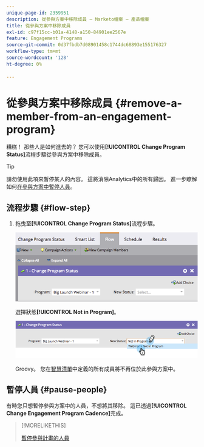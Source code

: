 ```yaml
---
unique-page-id: 2359951
description: 從參與方案中移除成員 — Marketo檔案 — 產品檔案
title: 從參與方案中移除成員
exl-id: c97f15cc-b01a-4148-a150-84901ee2567e
feature: Engagement Programs
source-git-commit: 0d37fbdb7d08901458c1744dc68893e155176327
workflow-type: tm+mt
source-wordcount: '128'
ht-degree: 0%

---
```


# 從參與方案中移除成員 {#remove-a-member-from-an-engagement-program}

糟糕！ 那些人是如何進去的？ 您可以使用&#x200B;**[!UICONTROL Change Program Status]**&#x200B;流程步驟從參與方案中移除成員。

>[!TIP]
>
>請勿使用此項來暫停某人的內容。 這將消除Analytics中的所有歸因。 進一步瞭解如何[在參與方案中暫停人員](/help/marketo/product-docs/email-marketing/drip-nurturing/using-engagement-programs/pause-people-in-an-engagement-program.md)。

## 流程步驟 {#flow-step}

1. 拖曳至&#x200B;**[!UICONTROL Change Program Status]**&#x200B;流程步驟。

   ![](assets/image2014-9-15-18-3a15-3a57.png)

   選擇狀態&#x200B;**[!UICONTROL Not in Program]**。

   ![](assets/image2014-9-15-18-3a16-3a2.png)

   Groovy。 您在[智慧清單](/help/marketo/product-docs/core-marketo-concepts/smart-lists-and-static-lists/creating-a-smart-list/create-a-smart-list.md)中定義的所有成員將不再位於此參與方案中。

## 暫停人員  {#pause-people}

有時您只想暫停參與方案中的人員，不想將其移除。 這已透過&#x200B;**[!UICONTROL Change Engagement Program Cadence]**&#x200B;完成。

>[!MORELIKETHIS]
>
>[暫停參與計畫的人員](/help/marketo/product-docs/email-marketing/drip-nurturing/using-engagement-programs/pause-people-in-an-engagement-program.md)

